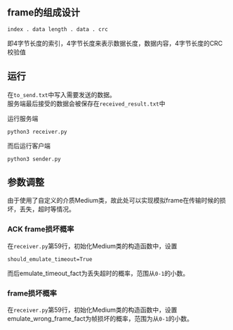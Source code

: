 
## frame的组成设计
```
index . data length . data . crc
```
即4字节长度的索引，4字节长度来表示数据长度，数据内容，4字节长度的CRC校验值

## 运行


在`to_send.txt`中写入需要发送的数据。  
服务端最后接受的数据会被保存在`received_result.txt`中

运行服务端
```
python3 receiver.py
```

而后运行客户端
```
python3 sender.py
```

## 参数调整
由于使用了自定义的介质Medium类，故此处可以实现模拟frame在传输时候的损坏，丢失，超时等情况。

### ACK frame损坏概率
在`receiver.py`第59行，初始化Medium类的构造函数中，设置
```
should_emulate_timeout=True
```
而后emulate_timeout_fact为丢失超时的概率，范围从`0-1`的小数。

### frame损坏概率
在`receiver.py`第59行，初始化Medium类的构造函数中，设置emulate_wrong_frame_fact为帧损坏的概率，范围为从`0-1`的小数。
